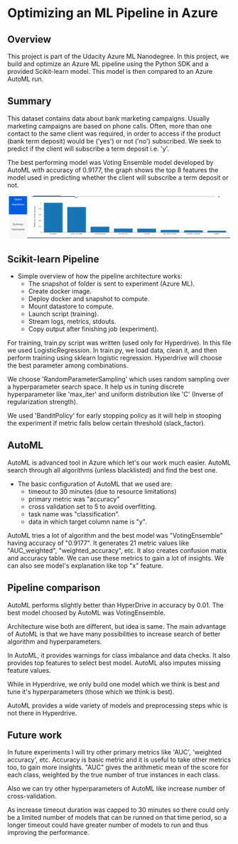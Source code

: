 # Optimizing an ML Pipeline in Azure

## Overview
This project is part of the Udacity Azure ML Nanodegree.
In this project, we build and optimize an Azure ML pipeline using the Python SDK and a provided Scikit-learn model.
This model is then compared to an Azure AutoML run.

## Summary
This dataset contains data about bank marketing campaigns. Usually marketing campaigns are based on phone calls. Often, more than one contact to the same client was required, in order to access if the product (bank term deposit) would be ('yes') or not ('no') subscribed. We seek to predict if the client will subscribe a term deposit i.e. 'y'.

The best performing model was Voting Ensemble model developed by AutoML with accuracy of 0.9177, the graph shows the top 8 features the model used in predicting whether the client will subscribe a term deposit or not.

![top 8 features by AutoML](./screenshots/top_8_feature.PNG)

## Scikit-learn Pipeline

* Simple overview of how the pipeline architecture works:
    - The snapshot of folder is sent to experiment (Azure ML).
    - Create docker image.
    - Deploy docker and snapshot to compute.
    - Mount datastore to compute.
    - Launch script (training).
    - Stream logs, metrics, stdouts.
    - Copy output after finishing job (experiment).

For training, train.py script was written (used only for Hyperdrive). In this file we used LogisticRegression. In train.py, we load data, clean it, and then perform training using sklearn logistic regression. Hyperdrive will choose the best parameter among combinations.

We choose 'RandomParameterSampling' which uses random sampling over a hyperparameter search space. It help us in tuning discrete hyperparameter like 'max_iter' and uniform distribution like 'C' (Inverse of regularization strength).

We used 'BanditPolicy' for early stopping policy as it will help in stooping the experiment if metric falls below certain threshold (slack_factor).

## AutoML
AutoML is advanced tool in Azure which let's our work much easier. AutoML search through all algorithms (unless blacklisted) and find the best one. 

-   The basic configuration of AutoML that we used are:
    - timeout to 30 minutes (due to resource limitations)
    - primary metric was "accuracy"
    - cross validation set to 5 to avoid overfitting.
    - task name was "classification".
    - data in which target column name is "y".

AutoML tries a lot of algorithm and the best model was "VotingEnsemble" having accuracy of "0.9177". It generates 21 metric values like "AUC_weighted", "weighted_accuracy", etc. It also creates confusion matix and accuracy table. We can use these metrics to gain a lot of insights. We can also see model's explanation like top "x" feature. 

## Pipeline comparison
AutoML performs slightly better than HyperDrive in accuracy by 0.01. The best model choosed by AutoML was VotingEnsemble.

Architecture wise both are different, but idea is same. The main advantage of AutoML is that we have many possibilities to increase search of better algorithm and hyperparameters.

In AutoML, it provides warnings for class imbalance and data checks. It also provides top features to select best model. AutoML also imputes missing feature values.

While in Hyperdrive, we only build one model which we think is best and tune it's hyperparameters (those which we think is best).

AutoML provides a wide variety of models and preprocessing steps whic is not there in Hyperdrive.

## Future work
In future experiments I will try other primary metrics like 'AUC', 'weighted accuracy', etc. Accuracy is basic metric and it is useful to take other metrics too, to gain more insights. "AUC" gives the arithmetic mean of the score for each class, weighted by the true number of true instances in each class.

Also we can try other hyperparameters of AutoML like increase number of cross-validation.

As increase timeout duration was capped to 30 minutes so there could only be a limited number of models that can be runned on that time period, so a longer timeout could have greater number of models to run and thus improving the performance.  